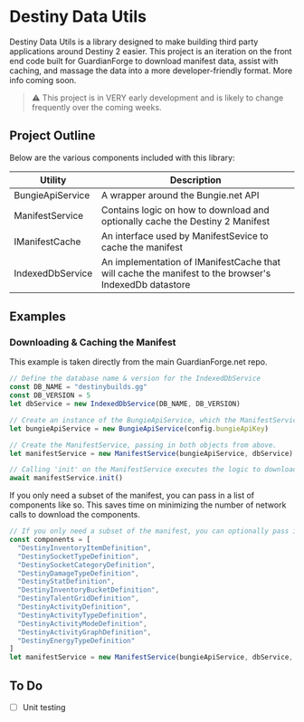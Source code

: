 # Destiny Data Utils

Destiny Data Utils is a library designed to make building third party applications around Destiny 2 easier. This project is an iteration on the front end code built for GuardianForge to download manifest data, assist with caching, and massage the data into a more developer-friendly format. More info coming soon.

> ⚠️ This project is in VERY early development and is likely to change frequently over the coming weeks.

## Project Outline

Below are the various components included with this library:

| Utility | Description |
|---------|-------------|
| BungieApiService | A wrapper around the Bungie.net API |
| ManifestService | Contains logic on how to download and optionally cache the Destiny 2 Manifest |
| IManifestCache | An interface used by ManifestSevice to cache the manifest |
| IndexedDbService | An implementation of IManifestCache that will cache the manifest to the browser's IndexedDb datastore|

## Examples

### Downloading & Caching the Manifest

This example is taken directly from the main GuardianForge.net repo.

```js
// Define the database name & version for the IndexedDbService
const DB_NAME = "destinybuilds.gg"
const DB_VERSION = 5
let dbService = new IndexedDbService(DB_NAME, DB_VERSION)

// Create an instance of the BungieApiService, which the ManifestService uses to connect to Bungie's API.
let bungieApiService = new BungieApiService(config.bungieApiKey)

// Create the ManifestService, passing in both objects from above.
let manifestService = new ManifestService(bungieApiService, dbService)

// Calling 'init' on the ManifestService executes the logic to download the current manifest data and cache it. If the implementation of IManifestCache (IndexedDbService in this example) contains a copy of the manifest data that matches the version pulled from the metadata, the cached version will be loaded instead.
await manifestService.init()
```

If you only need a subset of the manifest, you can pass in a list of components like so. This saves time on minimizing the number of network calls to download the components.

```js
// If you only need a subset of the manifest, you can optionally pass in an array of component names.
const components = [
  "DestinyInventoryItemDefinition",
  "DestinySocketTypeDefinition",
  "DestinySocketCategoryDefinition",
  "DestinyDamageTypeDefinition",
  "DestinyStatDefinition",
  "DestinyInventoryBucketDefinition",
  "DestinyTalentGridDefinition",
  "DestinyActivityDefinition",
  "DestinyActivityTypeDefinition",
  "DestinyActivityModeDefinition",
  "DestinyActivityGraphDefinition",
  "DestinyEnergyTypeDefinition"
]
let manifestService = new ManifestService(bungieApiService, dbService, components)
```

## To Do

- [ ] Unit testing